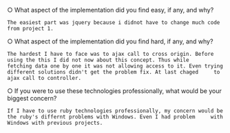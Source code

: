 ○ What aspect of the implementation did you find easy, if any, and why?

    The easiest part was jquery because i didnot have to change much code from project 1.


○ What aspect of the implementation did you find hard, if any, and why?

    The hardest I have to face was to ajax call to cross origin. Before using the this I did not now about this concept. Thus while 
    fetching data one by one it was not allowing access to it. Even trying different solutions didn't get the problem fix. At last chaged     to ajax call to controller.
    
    
○ If you were to use these technologies professionally, what would be your biggest
concern?

    If I have to use ruby technologies professionally, my concern would be the ruby's differnt problems with Windows. Even I had problem     with Windows with previous projects.

